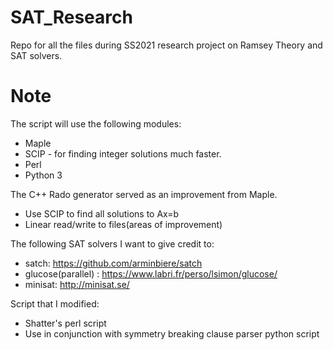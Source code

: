 # SAT_Research
Repo for all the files during SS2021 research project on Ramsey Theory and SAT solvers.

# Note

The script will use the following modules:

- Maple
- SCIP - for finding integer solutions much faster.
- Perl
- Python 3

The C++ Rado generator served as an improvement from Maple.

- Use SCIP to find all solutions to Ax=b
- Linear read/write to files(areas of improvement)

The following SAT solvers I want to give credit to:

- satch: https://github.com/arminbiere/satch
- glucose(parallel) : https://www.labri.fr/perso/lsimon/glucose/
- minisat: http://minisat.se/

Script that I modified:

- Shatter's perl script
- Use in conjunction with symmetry breaking clause parser python script

